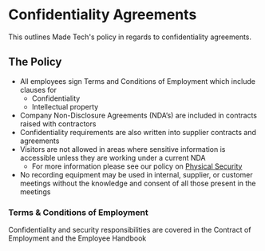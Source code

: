 # Confidentiality Agreements

This outlines Made Tech's policy in regards to confidentiality agreements.

## The Policy

 - All employees sign Terms and Conditions of Employment which include clauses for 
   - Confidentiality
   - Intellectual property
 - Company Non-Disclosure Agreements (NDA’s) are included in contracts raised with contractors 
 - Confidentiality requirements are also written into supplier contracts and agreements
 - Visitors are not allowed in areas where sensitive information is accessible unless they are working under a current NDA
   - For more information please see our policy on [Physical Security](company/physical_security.md)
 - No recording equipment may be used in internal, supplier, or customer meetings without the knowledge and consent of all those present in the meetings
 
### Terms & Conditions of Employment
Confidentiality and security responsibilities are covered in the Contract of Employment and the Employee Handbook

